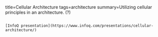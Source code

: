 title=Cellular Architecture
tags=architecture
summary=Utilizing cellular principles in an architecture. (?)
~~~~~~

[InfoQ presentation](https://www.infoq.com/presentations/cellular-architecture/)


